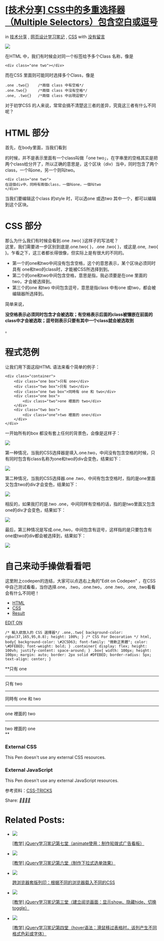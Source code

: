 # [[技术分享] CSS中的多重选择器（Multiple Selectors）包含空白或逗号](https://pjchender.blogspot.com/2015/03/cssmultiple-selectorsspace.html)

in [技术分享](https://pjchender.blogspot.com/search/label/%E6%8A%80%E8%A1%93%E5%88%86%E4%BA%AB) , [网页设计学习笔记](https://pjchender.blogspot.com/search/label/%E7%B6%B2%E9%A0%81%E8%A8%AD%E8%A8%88%E5%AD%B8%E7%BF%92%E7%AD%86%E8%A8%98) , [CSS](https://pjchender.blogspot.com/search/label/CSS) with [没有留言](https://pjchender.blogspot.com/2015/03/cssmultiple-selectorsspace.html#comment-form)

[![](https://www.notion.so%5B%E6%8A%80%E8%A1%93%E5%88%86%E4%BA%AB%5D%20CSS%E4%B8%AD%E7%9A%84%E5%A4%9A%E9%87%8D%E9%81%B8%E6%93%87%E5%99%A8%EF%BC%88Multiple%20Selectors%EF%BC%89%E5%8C%85%E5%90%AB%E7%A9%BA%E7%99%BD%E6%88%96%E9%80%97%E8%99%9F.resources/CSS%25E9%2581%25B8%25E6%2593%2587%25E5%2599%25A8%25E5%2582%25BB%25E5%2582%25BB%25E5%2588%2586%25E4%25B8%258D%25E6%25B8%2585%25E6%25A5%259A.jpg)](https://www.notion.so%5B%E6%8A%80%E8%A1%93%E5%88%86%E4%BA%AB%5D%20CSS%E4%B8%AD%E7%9A%84%E5%A4%9A%E9%87%8D%E9%81%B8%E6%93%87%E5%99%A8%EF%BC%88Multiple%20Selectors%EF%BC%89%E5%8C%85%E5%90%AB%E7%A9%BA%E7%99%BD%E6%88%96%E9%80%97%E8%99%9F.resources/CSS%25E9%2581%25B8%25E6%2593%2587%25E5%2599%25A8%25E5%2582%25BB%25E5%2582%25BB%25E5%2588%2586%25E4%25B8%258D%25E6%25B8%2585%25E6%25A5%259A.jpg)

在HTML 中，我们有时候会对同一个标签给予多个Class 名称，像是

```Plain
<div class="one two"></div>
```

而在CSS 里面则可能同时选择多个Class，像是

```Plain
.one .two{}    /*兩個 class 中有空格*/
.one.two{}     /*兩個 class 中沒有空格*/
.one, .two{}   /*兩個 class 中出現逗號*/
```

对于初学CSS 的人来说，常常会搞不清楚这三者的差异，究竟这三者有什么不同呢？

# HTML 部分

首先，在body里面，当我们看到<div class="one two"></div>的时候，并不是表示里面有一个class叫做「one two」，在字串里的空格其实是把两个class给分开了，所以正确的意思是，这个区块（div）当中，同时包含了两个class，一个叫one，另一个则叫two。

```Plain
<div class="one two">
在這個div中，同時有兩個class，一個叫one，一個叫two
</div>
```

当我们要编辑这个class 的style 时，可以选one 或选two 其中一个，都可以编辑到这个区块。

# CSS 部分

那么为什么我们有时候会看到.one .two{ }这样子的写法呢？  
这里，我们需要进一步区别到底是.one.two{ }，.one .two{ }，或这是.one, .two{ }。乍看之下，这三者都长得很像，但实际上是有很大的不同的。  

- 第一个的one和two中间没有包含空格，这个的意思表示，某个区块必须同时具有 one和two的class时，才能被CSS所选择到到。
- 第二个的one和two中间包含空格，意思是指，我必须要是在one 里面的two，才会被选择到。
- 第三个的one 和two 中间包含逗号，意思是指class 中有one 或two，都会被编辑器所选择到。

简单来说，

**没空格表示必须同时包含才会被选取；有空格表示后面的class被镶嵌在前面的class中才会被选取；逗号则表示只要有其中一个class就会被选取到**

。

# 程式范例

让我们用下面这段HTML 语法来看个简单的例子：

```Plain
<div class="container">
    <div class="one box">只有 one</div>
    <div class="two box">只有 two</div>
    <div class="one two box">同時有 one 和 two</div>
    <div class="one box">
        <div class="two">one 裡面的 two</div>
    </div>
    <div class="two box">
        <div class="one">two 裡面的 one</div>
    </div>
</div>
```

一开始所有的box 都没有套上任何的背景色，会像是这样子：

[![](https://www.notion.so%5B%E6%8A%80%E8%A1%93%E5%88%86%E4%BA%AB%5D%20CSS%E4%B8%AD%E7%9A%84%E5%A4%9A%E9%87%8D%E9%81%B8%E6%93%87%E5%99%A8%EF%BC%88Multiple%20Selectors%EF%BC%89%E5%8C%85%E5%90%AB%E7%A9%BA%E7%99%BD%E6%88%96%E9%80%97%E8%99%9F.resources/1.png)](https://www.notion.so%5B%E6%8A%80%E8%A1%93%E5%88%86%E4%BA%AB%5D%20CSS%E4%B8%AD%E7%9A%84%E5%A4%9A%E9%87%8D%E9%81%B8%E6%93%87%E5%99%A8%EF%BC%88Multiple%20Selectors%EF%BC%89%E5%8C%85%E5%90%AB%E7%A9%BA%E7%99%BD%E6%88%96%E9%80%97%E8%99%9F.resources/1.png)

第一种情况，当我的CSS选择器是填入.one.two，中间没有包含空格的时候，只有同时包含有class名称为one和two的div会变色，结果如下：

[![](https://www.notion.so%5B%E6%8A%80%E8%A1%93%E5%88%86%E4%BA%AB%5D%20CSS%E4%B8%AD%E7%9A%84%E5%A4%9A%E9%87%8D%E9%81%B8%E6%93%87%E5%99%A8%EF%BC%88Multiple%20Selectors%EF%BC%89%E5%8C%85%E5%90%AB%E7%A9%BA%E7%99%BD%E6%88%96%E9%80%97%E8%99%9F.resources/2.png)](https://www.notion.so%5B%E6%8A%80%E8%A1%93%E5%88%86%E4%BA%AB%5D%20CSS%E4%B8%AD%E7%9A%84%E5%A4%9A%E9%87%8D%E9%81%B8%E6%93%87%E5%99%A8%EF%BC%88Multiple%20Selectors%EF%BC%89%E5%8C%85%E5%90%AB%E7%A9%BA%E7%99%BD%E6%88%96%E9%80%97%E8%99%9F.resources/2.png)

第二种情况，当我的CSS选择器.one .two，中间有包含空格时，指的是one里面又包含two的div才会变色，结果如下：

[![](https://www.notion.so%5B%E6%8A%80%E8%A1%93%E5%88%86%E4%BA%AB%5D%20CSS%E4%B8%AD%E7%9A%84%E5%A4%9A%E9%87%8D%E9%81%B8%E6%93%87%E5%99%A8%EF%BC%88Multiple%20Selectors%EF%BC%89%E5%8C%85%E5%90%AB%E7%A9%BA%E7%99%BD%E6%88%96%E9%80%97%E8%99%9F.resources/3.png)](https://www.notion.so%5B%E6%8A%80%E8%A1%93%E5%88%86%E4%BA%AB%5D%20CSS%E4%B8%AD%E7%9A%84%E5%A4%9A%E9%87%8D%E9%81%B8%E6%93%87%E5%99%A8%EF%BC%88Multiple%20Selectors%EF%BC%89%E5%8C%85%E5%90%AB%E7%A9%BA%E7%99%BD%E6%88%96%E9%80%97%E8%99%9F.resources/3.png)

相反的，如果我打的是.two .one，中间同样有空格的话，指的是two里面又包含one的div才会变色，结果如下：

[![](https://www.notion.so%5B%E6%8A%80%E8%A1%93%E5%88%86%E4%BA%AB%5D%20CSS%E4%B8%AD%E7%9A%84%E5%A4%9A%E9%87%8D%E9%81%B8%E6%93%87%E5%99%A8%EF%BC%88Multiple%20Selectors%EF%BC%89%E5%8C%85%E5%90%AB%E7%A9%BA%E7%99%BD%E6%88%96%E9%80%97%E8%99%9F.resources/4.png)](https://www.notion.so%5B%E6%8A%80%E8%A1%93%E5%88%86%E4%BA%AB%5D%20CSS%E4%B8%AD%E7%9A%84%E5%A4%9A%E9%87%8D%E9%81%B8%E6%93%87%E5%99%A8%EF%BC%88Multiple%20Selectors%EF%BC%89%E5%8C%85%E5%90%AB%E7%A9%BA%E7%99%BD%E6%88%96%E9%80%97%E8%99%9F.resources/4.png)

最后，第三种情况是写成.one,.two，中间包含有逗号，这样指的是只要包含有one或two的div都会被选择到，结果如下：

[![](https://www.notion.so%5B%E6%8A%80%E8%A1%93%E5%88%86%E4%BA%AB%5D%20CSS%E4%B8%AD%E7%9A%84%E5%A4%9A%E9%87%8D%E9%81%B8%E6%93%87%E5%99%A8%EF%BC%88Multiple%20Selectors%EF%BC%89%E5%8C%85%E5%90%AB%E7%A9%BA%E7%99%BD%E6%88%96%E9%80%97%E8%99%9F.resources/5.png)](https://www.notion.so%5B%E6%8A%80%E8%A1%93%E5%88%86%E4%BA%AB%5D%20CSS%E4%B8%AD%E7%9A%84%E5%A4%9A%E9%87%8D%E9%81%B8%E6%93%87%E5%99%A8%EF%BC%88Multiple%20Selectors%EF%BC%89%E5%8C%85%E5%90%AB%E7%A9%BA%E7%99%BD%E6%88%96%E9%80%97%E8%99%9F.resources/5.png)

# 自己来动手操做看看吧

这里附上codepen的连结，大家可以点选右上角的"Edit on Codepen" ，在CSS中自己测试看看，当你选择.one，.two，.one.two，.one .two，.one, .two看看会有什么不同吧！

- [HTML](https://codepen.io/PJCHENder/embed/NRqPGq?default-tab=css%2Cresult&embed-version=2&height=246&slug-hash=NRqPGq&theme-id=0&user=PJCHENder&name=cp_embed_1#html-box)
- [CSS](https://codepen.io/PJCHENder/embed/NRqPGq?default-tab=css%2Cresult&embed-version=2&height=246&slug-hash=NRqPGq&theme-id=0&user=PJCHENder&name=cp_embed_1#css-box)
- [Result](https://codepen.io/PJCHENder/embed/NRqPGq?default-tab=css%2Cresult&embed-version=2&height=246&slug-hash=NRqPGq&theme-id=0&user=PJCHENder&name=cp_embed_1#result-box)

[EDIT ON](https://codepen.io/PJCHENder/pen/NRqPGq)

`/* 輸入欲放入的 CSS 選擇器*/ .one,.two{ background-color: rgba(37,165,95,0.8); height: 100%; } /* CSS For Decoration */ html, body{ background-color: \#2C5D63; font-family: "微軟正黑體"; color: \#DFEBED; font-weight: bold; } .container{ display: flex; height: 100vh; justify-content: space-around; } .box{ width: 100px; height: 100px; margin: auto; border: 2px solid #DFEBED; border-radius: 5px; text-align: center; }`

**只有 one  
  
****  
只有 two  
  
****  
同時有 one 和 two  
  
****  
one 裡面的 two  
  
****  
two 裡面的 one  
**

### External CSS

This Pen doesn't use any external CSS resources.

### External JavaScript

This Pen doesn't use any external JavaScript resources.

参考资料：[CSS-TRICKS](https://css-tricks.com/multiple-class-id-selectors/)

Share: [__](https://www.facebook.com/share.php?v=4&src=bm&u=https://pjchender.blogspot.com/2015/03/cssmultiple-selectorsspace.html&t=%5B%E6%8A%80%E8%A1%93%E5%88%86%E4%BA%AB%5D%20CSS%E4%B8%AD%E7%9A%84%E5%A4%9A%E9%87%8D%E9%81%B8%E6%93%87%E5%99%A8%EF%BC%88Multiple%20Selectors%EF%BC%89%E5%8C%85%E5%90%AB%E7%A9%BA%E7%99%BD%E6%88%96%E9%80%97%E8%99%9F)[__](https://twitter.com/home?status=%5B%E6%8A%80%E8%A1%93%E5%88%86%E4%BA%AB%5D%20CSS%E4%B8%AD%E7%9A%84%E5%A4%9A%E9%87%8D%E9%81%B8%E6%93%87%E5%99%A8%EF%BC%88Multiple%20Selectors%EF%BC%89%E5%8C%85%E5%90%AB%E7%A9%BA%E7%99%BD%E6%88%96%E9%80%97%E8%99%9F%20--%20https://pjchender.blogspot.com/2015/03/cssmultiple-selectorsspace.html)[__](https://plus.google.com/share?url=https://pjchender.blogspot.com/2015/03/cssmultiple-selectorsspace.html)[__](https://pinterest.com/pin/create/button/?source_url=https://pjchender.blogspot.com/2015/03/cssmultiple-selectorsspace.html&media=https://1.bp.blogspot.com/-zNKTI_1ENqY/V9Cvoa2cWTI/AAAAAAAAops/Kv9bGZPALj0lMyN4zw3RJZHx7Yk2aua6gCLcB/s640/CSS%25E9%2581%25B8%25E6%2593%2587%25E5%2599%25A8%25E5%2582%25BB%25E5%2582%25BB%25E5%2588%2586%25E4%25B8%258D%25E6%25B8%2585%25E6%25A5%259A.jpg&description=%5B%E6%8A%80%E8%A1%93%E5%88%86%E4%BA%AB%5D%20CSS%E4%B8%AD%E7%9A%84%E5%A4%9A%E9%87%8D%E9%81%B8%E6%93%87%E5%99%A8%EF%BC%88Multiple%20Selectors%EF%BC%89%E5%8C%85%E5%90%AB%E7%A9%BA%E7%99%BD%E6%88%96%E9%80%97%E8%99%9F)

# Related Posts:

- [![](https://www.notion.so%5B%E6%8A%80%E8%A1%93%E5%88%86%E4%BA%AB%5D%20CSS%E4%B8%AD%E7%9A%84%E5%A4%9A%E9%87%8D%E9%81%B8%E6%93%87%E5%99%A8%EF%BC%88Multiple%20Selectors%EF%BC%89%E5%8C%85%E5%90%AB%E7%A9%BA%E7%99%BD%E6%88%96%E9%80%97%E8%99%9F.resources/Jquery-mobile-logo.png)](https://www.notion.so%5B%E6%8A%80%E8%A1%93%E5%88%86%E4%BA%AB%5D%20CSS%E4%B8%AD%E7%9A%84%E5%A4%9A%E9%87%8D%E9%81%B8%E6%93%87%E5%99%A8%EF%BC%88Multiple%20Selectors%EF%BC%89%E5%8C%85%E5%90%AB%E7%A9%BA%E7%99%BD%E6%88%96%E9%80%97%E8%99%9F.resources/Jquery-mobile-logo.png)
    
    [[教学] jQuery学习笔记第七堂（animate使用：制作轮拨式广告看板）](https://pjchender.blogspot.com/2015/04/jquery-animate.html)
    
- [![](https://www.notion.so%5B%E6%8A%80%E8%A1%93%E5%88%86%E4%BA%AB%5D%20CSS%E4%B8%AD%E7%9A%84%E5%A4%9A%E9%87%8D%E9%81%B8%E6%93%87%E5%99%A8%EF%BC%88Multiple%20Selectors%EF%BC%89%E5%8C%85%E5%90%AB%E7%A9%BA%E7%99%BD%E6%88%96%E9%80%97%E8%99%9F.resources/Jquery-mobile-logo.png)](https://www.notion.so%5B%E6%8A%80%E8%A1%93%E5%88%86%E4%BA%AB%5D%20CSS%E4%B8%AD%E7%9A%84%E5%A4%9A%E9%87%8D%E9%81%B8%E6%93%87%E5%99%A8%EF%BC%88Multiple%20Selectors%EF%BC%89%E5%8C%85%E5%90%AB%E7%A9%BA%E7%99%BD%E6%88%96%E9%80%97%E8%99%9F.resources/Jquery-mobile-logo.png)
    
    [[教学] jQuery学习笔记第六堂（制作下拉式选单效果）](https://pjchender.blogspot.com/2015/03/jquery_25.html)
    
- [![](https://www.notion.so%5B%E6%8A%80%E8%A1%93%E5%88%86%E4%BA%AB%5D%20CSS%E4%B8%AD%E7%9A%84%E5%A4%9A%E9%87%8D%E9%81%B8%E6%93%87%E5%99%A8%EF%BC%88Multiple%20Selectors%EF%BC%89%E5%8C%85%E5%90%AB%E7%A9%BA%E7%99%BD%E6%88%96%E9%80%97%E8%99%9F.resources/cross-browser-support.png)](https://www.notion.so%5B%E6%8A%80%E8%A1%93%E5%88%86%E4%BA%AB%5D%20CSS%E4%B8%AD%E7%9A%84%E5%A4%9A%E9%87%8D%E9%81%B8%E6%93%87%E5%99%A8%EF%BC%88Multiple%20Selectors%EF%BC%89%E5%8C%85%E5%90%AB%E7%A9%BA%E7%99%BD%E6%88%96%E9%80%97%E8%99%9F.resources/cross-browser-support.png)
    
    [跨浏览器套版列印：根据不同的浏览器载入不同的CSS](https://pjchender.blogspot.com/2015/07/css_24.html)
    
- [![](https://www.notion.so%5B%E6%8A%80%E8%A1%93%E5%88%86%E4%BA%AB%5D%20CSS%E4%B8%AD%E7%9A%84%E5%A4%9A%E9%87%8D%E9%81%B8%E6%93%87%E5%99%A8%EF%BC%88Multiple%20Selectors%EF%BC%89%E5%8C%85%E5%90%AB%E7%A9%BA%E7%99%BD%E6%88%96%E9%80%97%E8%99%9F.resources/Jquery-mobile-logo.png)](https://www.notion.so%5B%E6%8A%80%E8%A1%93%E5%88%86%E4%BA%AB%5D%20CSS%E4%B8%AD%E7%9A%84%E5%A4%9A%E9%87%8D%E9%81%B8%E6%93%87%E5%99%A8%EF%BC%88Multiple%20Selectors%EF%BC%89%E5%8C%85%E5%90%AB%E7%A9%BA%E7%99%BD%E6%88%96%E9%80%97%E8%99%9F.resources/Jquery-mobile-logo.png)
    
    [[教学] jQuery学习笔记第三堂（建立阅览画面：显示show、隐藏hide、切换toggle）](https://pjchender.blogspot.com/2015/03/jquery_9.html)
    
- [![](https://www.notion.so%5B%E6%8A%80%E8%A1%93%E5%88%86%E4%BA%AB%5D%20CSS%E4%B8%AD%E7%9A%84%E5%A4%9A%E9%87%8D%E9%81%B8%E6%93%87%E5%99%A8%EF%BC%88Multiple%20Selectors%EF%BC%89%E5%8C%85%E5%90%AB%E7%A9%BA%E7%99%BD%E6%88%96%E9%80%97%E8%99%9F.resources/Jquery-mobile-logo.png)](https://www.notion.so%5B%E6%8A%80%E8%A1%93%E5%88%86%E4%BA%AB%5D%20CSS%E4%B8%AD%E7%9A%84%E5%A4%9A%E9%87%8D%E9%81%B8%E6%93%87%E5%99%A8%EF%BC%88Multiple%20Selectors%EF%BC%89%E5%8C%85%E5%90%AB%E7%A9%BA%E7%99%BD%E6%88%96%E9%80%97%E8%99%9F.resources/Jquery-mobile-logo.png)
    
    [[教学] jQuery学习笔记第四堂（hover语法：滑鼠移过表格时，该列产生不同格式色彩或字体）](https://pjchender.blogspot.com/2015/03/jquery-hover.html)